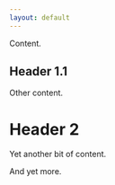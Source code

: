 ```yaml
---
layout: default
---
```


Content.

## Header 1.1

Other content.

# Header 2

Yet another bit of content.

And yet more.

